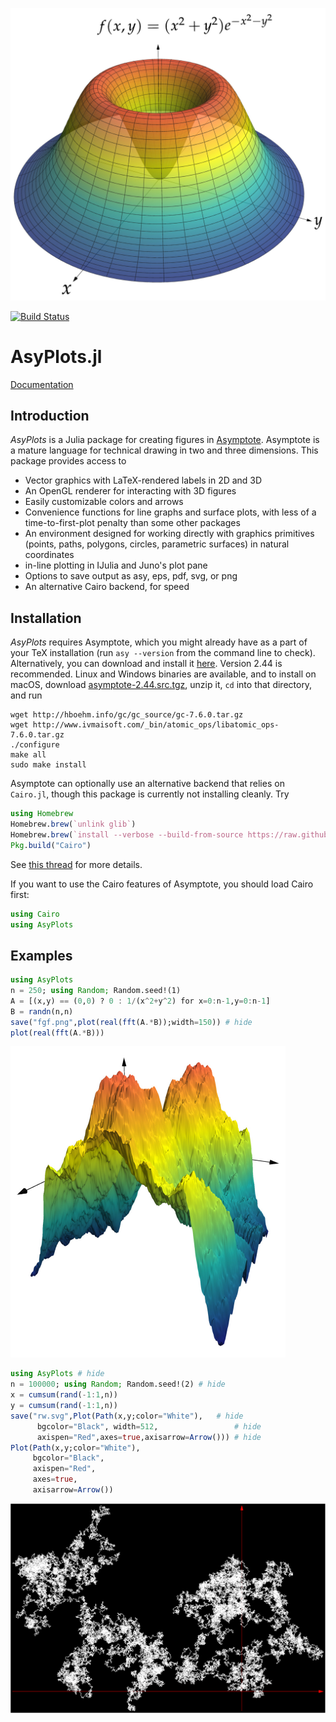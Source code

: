 
![fgf](images/header.svg) 


[![Build Status](https://travis-ci.org/sswatson/AsyPlots.jl.svg?branch=master)](https://travis-ci.org/sswatson/AsyPlots.jl)

# AsyPlots.jl

[Documentation](https://sswatson.github.io/AsyPlots.jl/stable)

## Introduction

*AsyPlots* is a Julia package for creating figures in [Asymptote](http://asymptote.sourceforge.net). Asymptote is
a mature language for technical drawing in two and three dimensions.
This package provides access to

- Vector graphics with LaTeX-rendered labels in 2D and 3D
- An OpenGL renderer for interacting with 3D figures
- Easily customizable colors and arrows
- Convenience functions for line graphs and surface plots, with less of a time-to-first-plot penalty than some other packages
- An environment designed for working directly with graphics
  primitives (points, paths, polygons, circles, parametric surfaces)
  in natural coordinates
- in-line plotting in IJulia and Juno's plot pane
- Options to save output as asy, eps, pdf, svg, or png
- An alternative Cairo backend, for speed

## Installation

*AsyPlots* requires Asymptote, which you might already have as a part
of your TeX installation (run `asy --version` from the command line to
check). Alternatively, you can download and install it [here](https://sourceforge.net/projects/asymptote/files/2.44/). Version 2.44 is recommended. Linux and Windows binaries are available, and to install on macOS, download [asymptote-2.44.src.tgz](https://sourceforge.net/projects/asymptote/files/2.44/asymptote-2.44.src.tgz/download), unzip it, `cd` into that directory, and run

```
wget http://hboehm.info/gc/gc_source/gc-7.6.0.tar.gz
wget http://www.ivmaisoft.com/_bin/atomic_ops/libatomic_ops-7.6.0.tar.gz
./configure
make all
sudo make install
```

Asymptote can optionally use an alternative backend that relies on `Cairo.jl`, though
this package is currently not installing cleanly. 
Try 
```julia
using Homebrew
Homebrew.brew(`unlink glib`)
Homebrew.brew(`install --verbose --build-from-source https://raw.githubusercontent.com/Homebrew/homebrew-core/05871cb0394f78ef25a5c1c071456d0f1e4be4fe/Formula/glib.rb`)
Pkg.build("Cairo")
```
See [this thread](https://github.com/JuliaGraphics/Cairo.jl/issues/230) for more details. 

If you want to use the Cairo features of Asymptote, you should load Cairo first:

```julia
using Cairo
using AsyPlots
```

## Examples

```julia
using AsyPlots
n = 250; using Random; Random.seed!(1)
A = [(x,y) == (0,0) ? 0 : 1/(x^2+y^2) for x=0:n-1,y=0:n-1]
B = randn(n,n)
save("fgf.png",plot(real(fft(A.*B));width=150)) # hide
plot(real(fft(A.*B)))
```
![fgf](images/fgf.png)

```julia
using AsyPlots # hide
n = 100000; using Random; Random.seed!(2) # hide
x = cumsum(rand(-1:1,n))
y = cumsum(rand(-1:1,n))
save("rw.svg",Plot(Path(x,y;color="White"),   # hide
      bgcolor="Black", width=512,                 # hide
      axispen="Red",axes=true,axisarrow=Arrow())) # hide
Plot(Path(x,y;color="White"),
     bgcolor="Black",
     axispen="Red",
     axes=true,
     axisarrow=Arrow())
```
![fgf](images/rw.svg)
